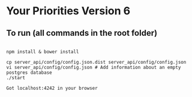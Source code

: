 # Your Priorities Version 6

## To run (all commands in the root folder)

```

npm install & bower install

cp server_api/config/config.json.dist server_api/config/config.json
vi server_api/config/config.json # Add information about an empty postgres database
./start

Got localhost:4242 in your browser
```